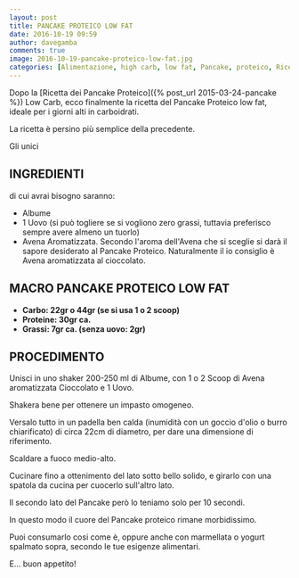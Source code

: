 ```yaml
---
layout: post
title: PANCAKE PROTEICO LOW FAT
date: 2016-10-19 09:59
author: davegamba
comments: true
image: 2016-10-19-pancake-proteico-low-fat.jpg
categories: [Alimentazione, high carb, low fat, Pancake, proteico, Ricette]
---
```

Dopo la [Ricetta dei Pancake Proteico]({% post_url 2015-03-24-pancake %}) Low Carb, ecco finalmente la ricetta del Pancake Proteico low fat, ideale per i giorni alti in carboidrati.

La ricetta è persino più semplice della precedente.

Gli unici

INGREDIENTI
-----------

di cui avrai bisogno saranno:

*	Albume
*	1 Uovo (si può togliere se si vogliono zero grassi, tuttavia preferisco sempre avere almeno un tuorlo)
*	Avena Aromatizzata. Secondo l'aroma dell'Avena che si sceglie si darà il sapore desiderato al Pancake Proteico. Naturalmente il io consiglio è Avena aromatizzata al cioccolato.

MACRO PANCAKE PROTEICO LOW FAT
------------------------------

*	**Carbo: 22gr o 44gr (se si usa 1 o 2 scoop)**
*	**Proteine: 30gr ca.**
*	**Grassi: 7gr ca. (senza uovo: 2gr)**

PROCEDIMENTO
------------

Unisci in uno shaker 200-250 ml di Albume, con 1 o 2 Scoop di Avena aromatizzata Cioccolato e 1 Uovo.	

Shakera bene per ottenere un impasto omogeneo.

Versalo tutto in un padella ben calda (inumidità con un goccio d'olio o burro chiarificato) di circa 22cm di diametro, per dare una dimensione di riferimento.

Scaldare a fuoco medio-alto.

Cucinare fino a ottenimento del lato sotto bello solido, e girarlo con una spatola da cucina per cuocerlo sull'altro lato.

Il secondo lato del Pancake però lo teniamo solo per 10 secondi.

In questo modo il cuore del Pancake proteico rimane morbidissimo.

Puoi consumarlo cosi come è, oppure anche con marmellata o yogurt spalmato sopra, secondo le tue esigenze alimentari.

E... buon appetito!
